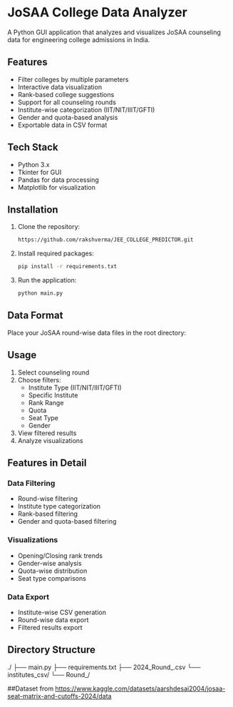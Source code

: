 # JoSAA College Data Analyzer

A Python GUI application that analyzes and visualizes JoSAA counseling data for engineering college admissions in India.

## Features
- Filter colleges by multiple parameters
- Interactive data visualization
- Rank-based college suggestions
- Support for all counseling rounds
- Institute-wise categorization (IIT/NIT/IIIT/GFTI)
- Gender and quota-based analysis
- Exportable data in CSV format

## Tech Stack
- Python 3.x
- Tkinter for GUI
- Pandas for data processing
- Matplotlib for visualization

## Installation

1. Clone the repository:
    ```bash
    https://github.com/rakshverma/JEE_COLLEGE_PREDICTOR.git
    ```

2. Install required packages:
    ```bash
    pip install -r requirements.txt
    ```

3. Run the application:
    ```bash
    python main.py
    ```

## Data Format
Place your JoSAA round-wise data files in the root directory:

## Usage

1. Select counseling round
2. Choose filters:
   - Institute Type (IIT/NIT/IIIT/GFTI)
   - Specific Institute
   - Rank Range
   - Quota
   - Seat Type
   - Gender
3. View filtered results
4. Analyze visualizations

## Features in Detail

### Data Filtering
- Round-wise filtering
- Institute type categorization
- Rank-based filtering
- Gender and quota-based filtering

### Visualizations
- Opening/Closing rank trends
- Gender-wise analysis
- Quota-wise distribution
- Seat type comparisons

### Data Export
- Institute-wise CSV generation
- Round-wise data export
- Filtered results export

## Directory Structure
./ ├── main.py ├── requirements.txt ├── 2024_Round_.csv └── institutes_csv/ └── Round_/

##Dataset from
https://www.kaggle.com/datasets/aarshdesai2004/josaa-seat-matrix-and-cutoffs-2024/data
